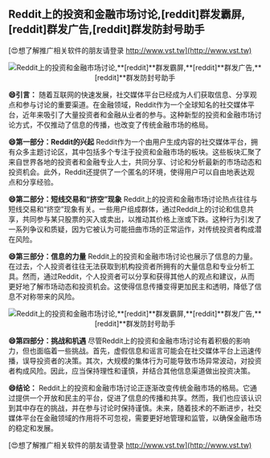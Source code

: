 ## **Reddit上的投资和金融市场讨论,**[reddit]**群发霸屏,**[reddit]**群发广告,**[reddit]**群发防封号助手**

[😍想了解推广相关软件的朋友请登录 http://www.vst.tw](http://www.vst.tw)

 <center><img src="https://vst.tw/MP4/tuiguang/png/0.png" alt="Reddit上的投资和金融市场讨论,**[reddit]**群发霸屏,**[reddit]**群发广告,**[reddit]**群发防封号助手"></center>

**😄引言：**
随着互联网的快速发展，社交媒体平台已经成为人们获取信息、分享观点和参与讨论的重要渠道。在金融领域，Reddit作为一个全球知名的社交媒体平台，近年来吸引了大量投资者和金融从业者的参与。这种新型的投资和金融市场讨论方式，不仅推动了信息的传播，也改变了传统金融市场的格局。

**😄第一部分：Reddit的兴起**
Reddit作为一个由用户生成内容的社交媒体平台，拥有众多主题讨论区，其中包括多个专注于投资和金融市场的板块。这些板块汇聚了来自世界各地的投资者和金融专业人士，共同分享、讨论和分析最新的市场动态和投资机会。此外，Reddit还提供了一个匿名的环境，使得用户可以自由地表达观点和分享经验。

**😄第二部分：短线交易和“挤空”现象**
Reddit上的投资和金融市场讨论热点往往与短线交易和“挤空”现象有关。一些用户组成群体，通过Reddit上的讨论和信息共享，共同参与某只股票的买入或卖出，以推动其价格上涨或下跌。这种行为引发了一系列争议和质疑，因为它被认为可能扭曲市场的正常运作，对传统投资者构成潜在风险。

**😄第三部分：信息的力量**
Reddit上的投资和金融市场讨论也展示了信息的力量。在过去，个人投资者往往无法获取到机构投资者所拥有的大量信息和专业分析工具。然而，通过Reddit，个人投资者可以分享和获得其他人的观点和建议，从而更好地了解市场动态和投资机会。这使得信息传播变得更加民主和透明，降低了信息不对称带来的风险。

 <center><img src="https://vst.tw/MP4/tuiguang/png/8.png" alt="Reddit上的投资和金融市场讨论,**[reddit]**群发霸屏,**[reddit]**群发广告,**[reddit]**群发防封号助手"></center>

**😄第四部分：挑战和机遇**
尽管Reddit上的投资和金融市场讨论有着积极的影响力，但也面临着一些挑战。首先，虚假信息和谣言可能会在社交媒体平台上迅速传播，误导投资者的决策。其次，大规模的集体行为可能导致市场异常波动，对投资者构成风险。因此，应当保持理性和谨慎，并结合其他信息渠道做出投资决策。

**😄结论：**
Reddit上的投资和金融市场讨论正逐渐改变传统金融市场的格局。它通过提供一个开放和民主的平台，促进了信息的传播和共享。然而，我们也应该认识到其中存在的挑战，并在参与讨论时保持谨慎。未来，随着技术的不断进步，社交媒体平台在金融领域的作用将不可忽视，需要更好地管理和监管，以确保金融市场的稳定和发展。

[😍想了解推广相关软件的朋友请登录 http://www.vst.tw](http://www.vst.tw)



